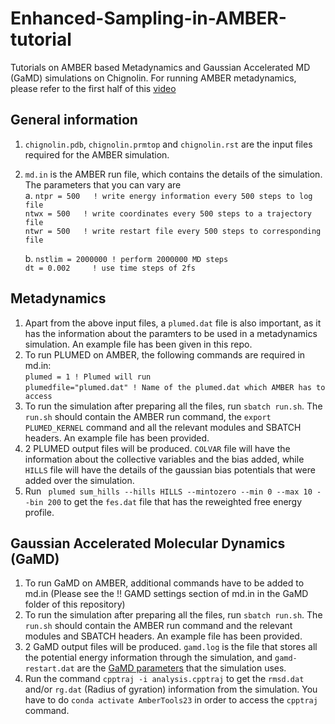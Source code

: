 # Enhanced-Sampling-in-AMBER-tutorial
Tutorials on AMBER based Metadynamics and Gaussian Accelerated MD (GaMD) simulations on Chignolin.
For running AMBER metadynamics, please refer to the first half of this [video](https://youtu.be/UFqUJcnxXUQ?feature=shared)

## General information
1. ````chignolin.pdb````, ````chignolin.prmtop```` and ````chignolin.rst```` are the input files required for the AMBER simulation.
2. ````md.in```` is the AMBER run file, which contains the details of the simulation. The parameters that you can vary are \
   a. ````ntpr = 500   ! write energy information every 500 steps to log file```` \
      ````ntwx = 500   ! write coordinates every 500 steps to a trajectory file```` \
      ````ntwr = 500   ! write restart file every 500 steps to corresponding file ````
      
   b. ````nstlim = 2000000 ! perform 2000000 MD steps```` \
      ````dt = 0.002     ! use time steps of 2fs````

## Metadynamics 
1. Apart from the above input files, a ````plumed.dat```` file is also important, as it has the information about the paramters to be used in a metadynamics simulation. An example file has been given in this repo.
2. To run PLUMED on AMBER, the following commands are required in md.in: \
     ````plumed = 1 ! Plumed will run```` \
     ````plumedfile="plumed.dat" ! Name of the plumed.dat which AMBER has to access````
3. To run the simulation after preparing all the files, run ````sbatch run.sh````. The ````run.sh```` should contain the AMBER run command, the ````export PLUMED_KERNEL```` command and all the relevant modules and SBATCH headers. An example file has been provided.
4. 2 PLUMED output files will be produced. ````COLVAR```` file will have the information about the collective variables and the bias added, while ````HILLS```` file will have the details of the gaussian bias potentials that were added over the simulation.
5. Run ```` plumed sum_hills --hills HILLS --mintozero --min 0 --max 10 --bin 200```` to get the ````fes.dat```` file that has the reweighted free energy profile.

## Gaussian Accelerated Molecular Dynamics (GaMD) 
1. To run GaMD on AMBER, additional commands have to be added to md.in (Please see the !! GAMD settings section of md.in in the GaMD folder of this repository)
2. To run the simulation after preparing all the files, run ````sbatch run.sh````. The ````run.sh```` should contain the AMBER run command and the relevant modules and SBATCH headers. An example file has been provided.
3. 2 GaMD output files will be produced. ````gamd.log```` is the file that stores all the potential energy information through the simulation, and ````gamd-restart.dat```` are the [GaMD parameters](https://pubs.acs.org/doi/10.1021/acs.jctc.5b00436) that the simulation uses.
4. Run the command ````cpptraj -i analysis.cpptraj```` to get the ````rmsd.dat```` and/or ````rg.dat```` (Radius of gyration) information from the simulation. You have to do ````conda activate AmberTools23```` in order to access the ````cpptraj```` command.
     
